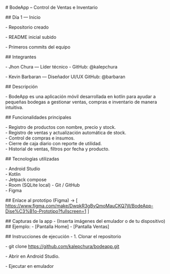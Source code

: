 \# BodeApp – Control de Ventas e Inventario



\## Día 1 — Inicio

\- Repositorio creado

\- README inicial subido

\- Primeros commits del equipo



\## Integrantes

\- Jhon Chura — Líder técnico - GitHub: @kalepchura 

\- Kevin Barbaran — Diseñador UI/UX GitHub: @barbaran  

\## Descripción

\- BodeApp es una aplicación móvil desarrollada en kotlin para ayudar a pequeñas bodegas a gestionar ventas, compras e inventario de manera intuitiva.  

\## Funcionalidades principales

\- Registro de productos con nombre, precio y stock.  
\- Registro de ventas y actualización automática de stock.  
\- Control de compras e insumos.  
\- Cierre de caja diario con reporte de utilidad.  
\- Historial de ventas, filtros por fecha y producto.  

\## Tecnologías utilizadas

\- Android Studio  
\- Kotlin  
\- Jetpack compose  
\- Room (SQLite local)
\- Git / GitHub  
\- Figma

\## Enlace al prototipo (Figma)
\-> [ https://www.figma.com/make/DwpkR3gByQmoMauCKQ7jll/BodeApp-Dise%C3%B1o-Prototipo?fullscreen=1 ]

\## Capturas de la app
\- (Inserta imágenes del emulador o de tu dispositivo)
\## Ejemplo:
\- [Pantalla Home]
\- [Pantalla Ventas]

\## Instrucciones de ejecución
\- 1. Clonar el repositorio  

\- git clone https://github.com/kalepchura/bodeapp.git

\- Abrir en Android Studio.

\- Ejecutar en emulador

